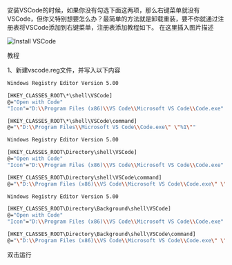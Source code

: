 <!--
 * @Author: Topskys
 * @Date: 2023-04-07 22:49:00
 * @LastEditTime: 2023-04-07 22:55:15
-->

安装VSCode的时候，如果你没有勾选下面这两项，那么右键菜单就没有VSCode，但你又特别想要怎么办？最简单的方法就是卸载重装，要不你就通过注册表将VSCode添加到右键菜单，注册表添加教程如下。
在这里插入图片描述

![Install VSCode](https://img-blog.csdnimg.cn/b987641a3f814dc2adff6fcc9f379216.png)

教程

1、新建vscode.reg文件，并写入以下内容
```bash
Windows Registry Editor Version 5.00

[HKEY_CLASSES_ROOT\*\shell\VSCode]
@="Open with Code"
"Icon"="D:\\Program Files (x86)\\VS Code\\Microsoft VS Code\\Code.exe"

[HKEY_CLASSES_ROOT\*\shell\VSCode\command]
@="\"D:\\Program Files\\Microsoft VS Code\\Code.exe\" \"%1\""

Windows Registry Editor Version 5.00

[HKEY_CLASSES_ROOT\Directory\shell\VSCode]
@="Open with Code"
"Icon"="D:\\Program Files (x86)\\VS Code\\Microsoft VS Code\\Code.exe"

[HKEY_CLASSES_ROOT\Directory\shell\VSCode\command]
@="\"D:\\Program Files (x86)\\VS Code\\Microsoft VS Code\\Code.exe\" \"%V\""

Windows Registry Editor Version 5.00

[HKEY_CLASSES_ROOT\Directory\Background\shell\VSCode]
@="Open with Code"
"Icon"="D:\\Program Files (x86)\\VS Code\\Microsoft VS Code\\Code.exe"

[HKEY_CLASSES_ROOT\Directory\Background\shell\VSCode\command]
@="\"D:\\Program Files (x86)\\VS Code\\Microsoft VS Code\\Code.exe\" \"%V\""
```
双击运行